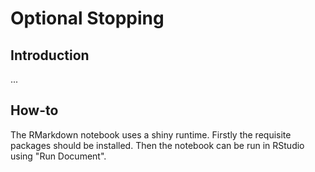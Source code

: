 # Optional Stopping

## Introduction

...

## How-to

The RMarkdown notebook uses a shiny runtime. Firstly the requisite
packages should be installed. Then the notebook can be run in
RStudio using "Run Document".